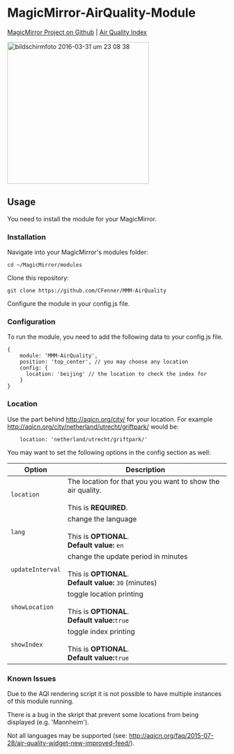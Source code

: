 # MagicMirror-AirQuality-Module

[MagicMirror Project on Github](https://github.com/MichMich/MagicMirror) | [Air Quality Index](http://aqicn.org/here/)

<img width="325" alt="bildschirmfoto 2016-03-31 um 23 08 38" src="https://cloud.githubusercontent.com/assets/9592452/14190991/b8a5de12-f795-11e5-8d5d-593bbf4e4e3c.png">

## Usage 

You need to install the module for your MagicMirror.

### Installation

Navigate into your MagicMirror's modules folder:

```shell
cd ~/MagicMirror/modules
```
Clone this repository:
```shell
git clone https://github.com/CFenner/MMM-AirQuality
```
Configure the module in your config.js file.

### Configuration

To run the module, you need to add the following data to your config.js file.

```
{
	module: 'MMM-AirQuality',
	position: 'top_center', // you may choose any location
	config: {
	  location: 'beijing' // the location to check the index for
	}
}
```
### Location
Use the part behind http://aqicn.org/city/ for your location.
For example http://aqicn.org/city/netherland/utrecht/griftpark/ would be:
```
	location: 'netherland/utrecht/griftpark/'
```

You may want to set the following options in the config section as well:

| Option |  Description | 
|---|---|
| `location` | The location for that you you want to show the air quality.<br><br>This is **REQUIRED**.| 
| `lang` | change the language<br><br>This is **OPTIONAL**.<br>**Default value:** `en` | 
| `updateInterval` |  change the update period in minutes<br><br>This is **OPTIONAL**.<br>**Default value:** `30` (minutes) | 
| `showLocation` | toggle location printing<br><br>This is **OPTIONAL**.<br>**Default value:**`true` |
| `showIndex` | toggle index printing<br><br>This is **OPTIONAL**.<br>**Default value:**`true` | 

### Known Issues

Due to the AQI rendering script it is not possible to have multiple instances of this module running.

There is a bug in the skript that prevent some locations from being displayed (e.g. 'Mannheim'). 

Not all languages may be supported (see: http://aqicn.org/faq/2015-07-28/air-quality-widget-new-improved-feed/).
